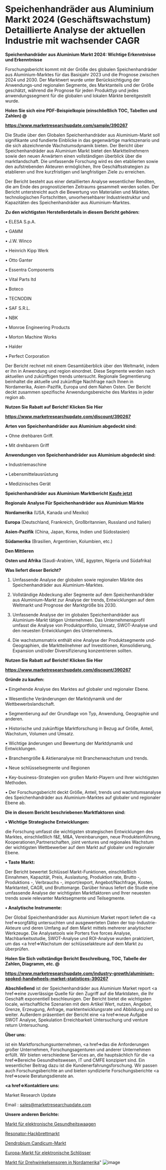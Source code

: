 # Speichenhandräder aus Aluminium Markt 2024 (Geschäftswachstum) Detaillierte Analyse der aktuellen Industrie mit wachsender CAGR

<strong>Speichenhandräder aus Aluminium Markt 2024: Wichtige Erkenntnisse und Erkenntnisse</strong>

Forschungsbericht kommt mit der Größe des globalen Speichenhandräder aus Aluminium-Marktes für das Basisjahr 2023 und die Prognose zwischen 2024 und 2030. Der Marktwert wurde unter Berücksichtigung der Anwendungs-und regionalen Segmente, des Marktanteils und der Größe geschätzt, während die Prognose für jeden Produkttyp und jedes anwendungssegment für die globalen und lokalen Märkte bereitgestellt wurde.



<strong>Holen Sie sich eine PDF-Beispielkopie (einschließlich TOC, Tabellen und Zahlen) @
</strong>

<strong><a href=https://www.marketresearchupdate.com/sample/390267>

<strong>https://www.marketresearchupdate.com/sample/390267</u></font></a></strong></strong>

Die Studie über den Globalen Speichenhandräder aus Aluminium-Markt soll signifikante und fundierte Einblicke in das gegenwärtige marktszenario und die sich abzeichnende Wachstumsdynamik bieten. Der Bericht über Speichenhandräder aus Aluminium Markt bietet den Marktteilnehmern sowie den neuen Anwärtern einen vollständigen überblick über die marktlandschaft. Die umfassende Forschung wird es den etablierten sowie den aufstrebenden Akteuren ermöglichen, Ihre Geschäftsstrategien zu etablieren und Ihre kurzfristigen und langfristigen Ziele zu erreichen.

Der Bericht besteht aus einer detaillierten Analyse wesentlicher Renditen, die am Ende des prognostizierten Zeitraums gesammelt werden sollen. Der Bericht unterstreicht auch die Bewertung von Materialien und Märkten, technologischen Fortschritten, unvorhersehbarer Industriestruktur und Kapazitäten des Speichenhandräder aus Aluminium-Marktes.



<strong>Zu den wichtigsten Herstellerdetails in diesem Bericht gehören:</strong>

• ELESA S.p.A.

• GAMM

• J.W. Winco

• Heinrich Kipp Werk

• Otto Ganter

• Essentra Components

• Vital Parts ltd

• Boteco

• TECNODIN

• SAF S.R.L.

• NBK

• Monroe Engineering Products

• Morton Machine Works

• Halder

• Perfect Corporation

Der Bericht rechnet mit einem Gesamtüberblick über den Weltmarkt, indem er ihn in Anwendung und region einordnet. Diese Segmente werden nach aktuellen und zukünftigen trends untersucht. Regionale Segmentierung beinhaltet die aktuelle und zukünftige Nachfrage nach Ihnen in Nordamerika, Asien-Pazifik, Europa und dem Nahen Osten. Der Bericht deckt zusammen spezifische Anwendungsbereiche des Marktes in jeder region ab.



<strong>Nutzen Sie Rabatt auf Bericht! Klicken Sie Hier
</strong>

<strong><a href=https://www.marketresearchupdate.com/discount/390267>https://www.marketresearchupdate.com/discount/390267</b></u></font></strong></a>



<strong>Arten von Speichenhandräder aus Aluminium abgedeckt sind:</strong>

• Ohne drehbaren Griff.

• Mit drehbarem Griff



<strong>Anwendungen von Speichenhandräder aus Aluminium abgedeckt sind:</strong>

• Industriemaschine

• Lebensmittelausrüstung

• Medizinisches Gerät



<strong>Speichenhandräder aus Aluminium Marktbericht <a href=https://www.marketresearchupdate.com/buynow/390267>Kaufe jetzt</a></strong>



<strong>Regionale Analyse Für Speichenhandräder aus Aluminium Märkte</strong>



<strong>Nordamerika</strong> (USA, Kanada und Mexiko)



<strong>Europa</strong> (Deutschland, Frankreich, Großbritannien, Russland und Italien)



<strong>Asien-Pazifik</strong> (China, Japan, Korea, Indien und Südostasien)



<strong>Südamerika</strong> (Brasilien, Argentinien, Kolumbien, etc.)



<strong>Den Mittleren</strong> 

<strong>Osten und Afrika</strong> (Saudi-Arabien, VAE, ägypten, Nigeria und Südafrika)



<strong>Was liefert dieser Bericht?</strong>

1. Umfassende Analyse der globalen sowie regionalen Märkte des Speichenhandräder aus Aluminium-Marktes.

2. Vollständige Abdeckung aller Segmente auf dem Speichenhandräder aus Aluminium-Markt zur Analyse der trends, Entwicklungen auf dem Weltmarkt und Prognose der Marktgröße bis 2030.

3. Umfassende Analyse der im globalen Speichenhandräder aus Aluminium-Markt tätigen Unternehmen. Das Unternehmensprofil umfasst die Analyse von Produktportfolio, Umsatz, SWOT-Analyse und den neuesten Entwicklungen des Unternehmens.

4. Die wachstumsmatrix enthält eine Analyse der Produktsegmente und-Geographien, die Marktteilnehmer auf Investitionen, Konsolidierung, Expansion und/oder Diversifizierung konzentrieren sollten.



<strong>Nutzen Sie Rabatt auf Bericht! Klicken Sie Hier
</strong>

<strong><a href=https://www.marketresearchupdate.com/discount/390267>https://www.marketresearchupdate.com/discount/390267</b></u></font></strong></a>



<strong>Gründe zu kaufen:</strong>

• Eingehende Analyse des Marktes auf globaler und regionaler Ebene.

• Wesentliche Veränderungen der Marktdynamik und der Wettbewerbslandschaft.

• Segmentierung auf der Grundlage von Typ, Anwendung, Geographie und anderen.

• Historische und zukünftige Marktforschung in Bezug auf Größe, Anteil, Wachstum, Volumen und Umsatz.

• Wichtige änderungen und Bewertung der Marktdynamik und Entwicklungen.

• Branchengröße &amp; Aktienanalyse mit Branchenwachstum und trends.

• Neue schlüsselsegmente und Regionen

• Key-business-Strategien von großen Markt-Playern und Ihrer wichtigsten Methoden.

• Der Forschungsbericht deckt Größe, Anteil, trends und wachstumsanalyse des Speichenhandräder aus Aluminium-Marktes auf globaler und regionaler Ebene ab.



<strong>Die in diesem Bericht beschriebenen Marktfaktoren sind:</strong>



<strong>• Wichtige Strategische Entwicklungen:</strong>

die Forschung umfasst die wichtigsten strategischen Entwicklungen des Marktes, einschließlich f&amp;E, M&amp;A, Vereinbarungen, neue Produkteinführung, Kooperationen,Partnerschaften, joint ventures und regionales Wachstum der wichtigsten Wettbewerber auf dem Markt auf globaler und regionaler Ebene.



<strong>• Taste Markt:</strong>

Der Bericht bewertet Schlüssel Markt-Funktionen, einschließlich Einnahmen, Kapazität, Preis, Auslastung, Produktion rate, Brutto -, Produktions -, Verbrauchs -, import/export, Angebot/Nachfrage, Kosten, Marktanteil, CAGR, und Bruttomarge. Darüber hinaus liefert die Studie eine umfassende Analyse der wichtigsten Marktfaktoren und Ihrer neuesten trends sowie relevanter Marktsegmente und Teilsegmente.



<strong>• Analytische Instrumente:</strong>

Der Global Speichenhandräder aus Aluminium Market report liefert die <a href=>sorgf</a>ältig untersuchten und ausgewerteten Daten der top-Industrie-Akteure und deren Umfang auf dem Markt mittels mehrerer analytischer Werkzeuge. Die Analysetools wie Porters five forces Analyse, Machbarkeitsstudie, SWOT-Analyse und ROI-Analyse wurden praktiziert, um das <a href=>Wachstum</a> der schlüsselakteure auf dem Markt zu überprüfen.



<strong>Holen Sie Sich vollständige Bericht Beschreibung, TOC, Tabelle der Zahlen, Diagramm, etc. @ </strong>

<strong><a href=https://www.marketresearchupdate.com/industry-growth/aluminium-spoked-handwheels-market-statistices-390267>https://www.marketresearchupdate.com/industry-growth/aluminium-spoked-handwheels-market-statistices-390267</a></font></strong>



<strong>Abschließend</strong> ist der Speichenhandräder aus Aluminium Market report <a href=>eine</a> zuverlässige Quelle für den Zugriff auf die Marktdaten, die Ihr Geschäft exponentiell beschleunigen. Der Bericht bietet die wichtigsten locale, wirtschaftliche Szenarien mit dem Artikel Wert, nutzen, Angebot, Grenze, Erzeugung, Anfrage, marktentwicklungsrate und Abbildung und so weiter. Außerdem präsentiert der Bericht eine <a href=>neue</a> Aufgabe SWOT Analyse, Spekulation Erreichbarkeit Untersuchung und venture return Untersuchung.



<strong>Über uns:</strong>

 ist ein Marktforschungsunternehmen, <a href=>das</a> die Anforderungen großer Unternehmen, Forschungsagenturen und anderer Unternehmen erfüllt. Wir bieten verschiedene Services an, die hauptsächlich für die <a href=>Bereiche</a> Gesundheitswesen, IT und CMFE konzipiert sind. Ein wesentlicher Beitrag dazu ist die Kundenerfahrungsforschung. Wir passen auch Forschungsberichte an und bieten syndizierte Forschungsberichte <a href=>sowie</a> Beratungsdienste an.



<strong><a href=>Kontaktiere uns:</a></strong>

Market Research Update

Email : sales@marketresearchupdate.com



<strong>Unsere anderen Berichte:</strong>

<a href=https://www.linkedin.com/pulse/electronic-health-scale-market-size-region-outlook>Markt für elektronische Gesundheitswaagen</a>

<a href=https://www.linkedin.com/pulse/resonator-dulcimer-market-size-emerging-trends>Resonator-Hackbrettmarkt</a>

<a href=https://www.linkedin.com/pulse/dendrobium-candicum-market-outlooks-2023-size>Dendrobium Candicum-Markt</a>

<a href=https://www.linkedin.com/pulse/europe-electronic-locks-market-size2023-2030>Europa-Markt für elektronische Schlösser</a>

<a href=https://www.linkedin.com/pulse/north-america-rotary-angle-sensors-market-2023>Markt für Drehwinkelsensoren in Nordamerika</a>"
![image](https://github.com/Gayatrikarjule/Market-Analysis-361/assets/97346546/4e566c8a-6a6c-4ca6-a174-fc5b3a5d5b12)
